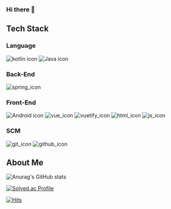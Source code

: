 ### Hi there 👋

## Tech Stack

### Language

![kotlin icon](https://img.shields.io/badge/kotlin-808080?style=for-the-badge&logo=kotlin&logoColor=7f52ff) ![Java icon](https://img.shields.io/badge/java-808080?style=for-the-badge)

### Back-End
![spring_icon](https://img.shields.io/badge/spring-6DB33F?style=for-the-badge&logo=spring&logoColor=ffffff)

### Front-End
![Android icon](https://img.shields.io/badge/android-808080?style=for-the-badge&logo=android&logoColor=3ddc84) ![vue_icon](https://img.shields.io/badge/vuejs-2E7D32?style=for-the-badge&logo=vuedotjs&logoColor=#4FC08D) ![vuetify_icon](https://img.shields.io/badge/vuetify-1867C0?style=for-the-badge&logo=vuetify&logoColor=ffffff) ![html_icon](https://img.shields.io/badge/html-E34F26?style=for-the-badge&logo=html5&logoColor=ffffff) ![js_icon](https://img.shields.io/badge/javascript-F7DF1E?style=for-the-badge&logo=javascript&logoColor=ffffff)

### SCM
![git_icon](https://img.shields.io/badge/git-F05032?style=for-the-badge&logo=git&logoColor=ffffff) ![github_icon](https://img.shields.io/badge/github-181717?style=for-the-badge&logo=github&logoColor=ffffff)

## About Me

<!-- <img src="https://img.shields.io/badge/Kotlin-#7F52FF?style=for-the-badge&logo=Kotlin&logoColor=white"> -->
![Anurag's GitHub stats](https://github-readme-stats-sigma-five.vercel.app/api?username=gogoadl&count_private=true&show_icons=true&theme=radical)

[![Solved.ac Profile](http://mazassumnida.wtf/api/v2/generate_badge?boj=gogoadl)](https://solved.ac/gogoadl/)

[![Hits](https://hits.seeyoufarm.com/api/count/incr/badge.svg?url=https%3A%2F%2Fgithub.com%2Fgogoadl%2Fhit-counter&count_bg=%2379C83D&title_bg=%23A4A4A4&icon=github.svg&icon_color=%23E7E7E7&title=visitor&edge_flat=false)](https://hits.seeyoufarm.com)

